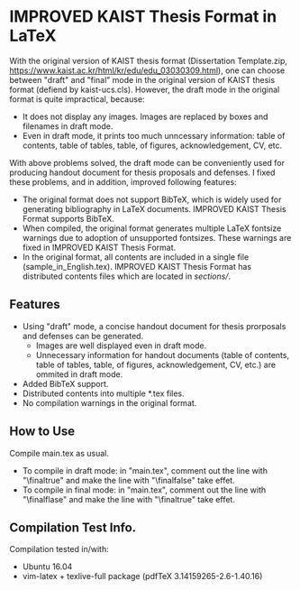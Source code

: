 IMPROVED KAIST Thesis Format in LaTeX
=====================================

With the original version of KAIST thesis format (Dissertation Template.zip, https://www.kaist.ac.kr/html/kr/edu/edu_03030309.html), one can choose between "draft" and "final" mode in the original version of KAIST thesis format (defiend by kaist-ucs.cls). However, the draft mode in the original format is quite impractical, because:
* It does not display any images. Images are replaced by boxes and filenames in draft mode.
* Even in draft mode, it prints too much unncessary information: table of contents, table of tables, table, of figures, acknowledgement, CV, etc.

With above problems solved, the draft mode can be conveniently used for producing handout document for thesis proposals and defenses. I fixed these problems, and in addition, improved following features:
* The original format does not support BibTeX, which is widely used for generating bibliography in LaTeX documents. IMPROVED KAIST Thesis Format supports BibTeX.
* When compiled, the original format generates multiple LaTeX fontsize warnings due to adoption of unsupported fontsizes. These warnings are fixed in IMPROVED KAIST Thesis Format.
* In the original format, all contents are included in a single file (sample_in_English.tex). IMPROVED KAIST Thesis Format has distributed contents files which are located in *sections/*.

## Features
* Using "draft" mode, a concise handout document for thesis prorposals and defenses can be generated.
    * Images are well displayed even in draft mode.
    * Unnecessary information for handout documents (table of contents, table of tables, table, of figures, acknowledgement, CV, etc.) are ommited in draft mode.
* Added BibTeX support.
* Distributed contents into multiple *.tex files.
* No compilation warnings in the original format.

## How to Use
Compile main.tex as usual.
* To compile in draft mode: in "main.tex", comment out the line with "\finaltrue" and make the line with "\finalfalse" take effet.
* To compile in final mode: in "main.tex", comment out the line with "\finalflase" and make the line with "\finaltrue" take effet.
 
## Compilation Test Info.
Compilation tested in/with:
* Ubuntu 16.04
* vim-latex + texlive-full package (pdfTeX 3.14159265-2.6-1.40.16)
